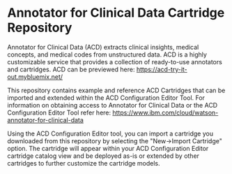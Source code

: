 # Annotator for Clinical Data Cartridge Repository

Annotator for Clinical Data (ACD) extracts clinical insights, medical concepts, and medical codes from unstructured data. ACD is a highly customizable service that provides a collection of ready-to-use annotators and cartridges. ACD can be previewed here: https://acd-try-it-out.mybluemix.net/

This repository contains example and reference ACD Cartridges that can be imported and extended within the ACD Configuration Editor Tool. For information on obtaining access to Annotator for Clinical Data or the ACD Configuration Editor Tool refer here: https://www.ibm.com/cloud/watson-annotator-for-clinical-data

Using the ACD Configuration Editor tool, you can import a cartridge you downloaded from this repository by selecting the "New->Import Cartridge" option. The cartridge will appear within your ACD Configuration Editor cartridge catalog view and be deployed as-is or extended by other cartridges to further customize the cartridge models.
